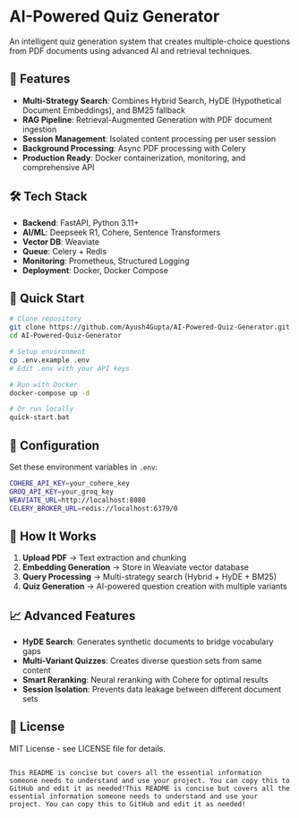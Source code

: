 # AI-Powered Quiz Generator

An intelligent quiz generation system that creates multiple-choice questions from PDF documents using advanced AI and retrieval techniques.

## 🚀 Features

- **Multi-Strategy Search**: Combines Hybrid Search, HyDE (Hypothetical Document Embeddings), and BM25 fallback
- **RAG Pipeline**: Retrieval-Augmented Generation with PDF document ingestion
- **Session Management**: Isolated content processing per user session
- **Background Processing**: Async PDF processing with Celery
- **Production Ready**: Docker containerization, monitoring, and comprehensive API

## 🛠️ Tech Stack

- **Backend**: FastAPI, Python 3.11+
- **AI/ML**: Deepseek R1, Cohere, Sentence Transformers
- **Vector DB**: Weaviate
- **Queue**: Celery + Redis
- **Monitoring**: Prometheus, Structured Logging
- **Deployment**: Docker, Docker Compose

## 🏃 Quick Start

```bash
# Clone repository
git clone https://github.com/Ayush4Gupta/AI-Powered-Quiz-Generator.git
cd AI-Powered-Quiz-Generator

# Setup environment
cp .env.example .env
# Edit .env with your API keys

# Run with Docker
docker-compose up -d

# Or run locally
quick-start.bat
```

## 🔧 Configuration

Set these environment variables in `.env`:
```bash
COHERE_API_KEY=your_cohere_key
GROQ_API_KEY=your_groq_key
WEAVIATE_URL=http://localhost:8080
CELERY_BROKER_URL=redis://localhost:6379/0
```

## 🧠 How It Works

1. **Upload PDF** → Text extraction and chunking
2. **Embedding Generation** → Store in Weaviate vector database
3. **Query Processing** → Multi-strategy search (Hybrid + HyDE + BM25)
4. **Quiz Generation** → AI-powered question creation with multiple variants

## 📈 Advanced Features

- **HyDE Search**: Generates synthetic documents to bridge vocabulary gaps
- **Multi-Variant Quizzes**: Creates diverse question sets from same content
- **Smart Reranking**: Neural reranking with Cohere for optimal results
- **Session Isolation**: Prevents data leakage between different document sets


## 📄 License

MIT License - see LICENSE file for details.
```

This README is concise but covers all the essential information someone needs to understand and use your project. You can copy this to GitHub and edit it as needed!This README is concise but covers all the essential information someone needs to understand and use your project. You can copy this to GitHub and edit it as needed!
